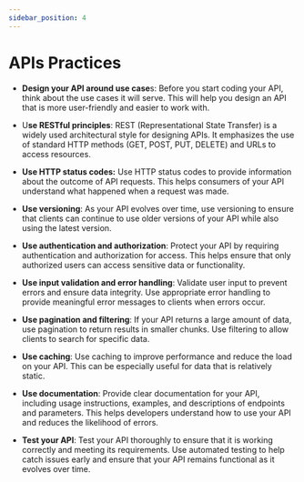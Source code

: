 ```yaml
---
sidebar_position: 4
---
```


# APIs Practices

- **Design your API around use case**s: Before you start coding your API, think about the use cases it will serve. This will help you design an API that is more user-friendly and easier to work with.

- U**se RESTful principles**: REST (Representational State Transfer) is a widely used architectural style for designing APIs. It emphasizes the use of standard HTTP methods (GET, POST, PUT, DELETE) and URLs to access resources.

- **Use HTTP status codes:** Use HTTP status codes to provide information about the outcome of API requests. This helps consumers of your API understand what happened when a request was made.

- **Use versioning**: As your API evolves over time, use versioning to ensure that clients can continue to use older versions of your API while also using the latest version.

- **Use authentication and authorization**: Protect your API by requiring authentication and authorization for access. This helps ensure that only authorized users can access sensitive data or functionality.

- **Use input validation and error handling**: Validate user input to prevent errors and ensure data integrity. Use appropriate error handling to provide meaningful error messages to clients when errors occur.

- **Use pagination and filtering**: If your API returns a large amount of data, use pagination to return results in smaller chunks. Use filtering to allow clients to search for specific data.

- **Use caching**: Use caching to improve performance and reduce the load on your API. This can be especially useful for data that is relatively static.

- **Use documentation**: Provide clear documentation for your API, including usage instructions, examples, and descriptions of endpoints and parameters. This helps developers understand how to use your API and reduces the likelihood of errors.

- **Test your API**: Test your API thoroughly to ensure that it is working correctly and meeting its requirements. Use automated testing to help catch issues early and ensure that your API remains functional as it evolves over time.
